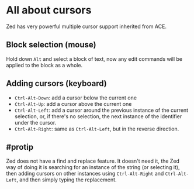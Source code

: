All about cursors
=================

Zed has very powerful multiple cursor support inherited from ACE.

Block selection (mouse)
-----------------------
Hold down `Alt` and select a block of text, now any edit commands will be
applied to the block as a whole.

Adding cursors (keyboard)
-------------------------

* `Ctrl-Alt-Down`: add a cursor below the current one
* `Ctrl-Alt-Up`: add a cursor above the current one
* `Ctrl-Alt-Left`: add a cursor around the previous instance of the current
  selection, or, if there's no selection, the next instance of the identifier
  under the cursor.
* `Ctrl-Alt-Right`: same as `Ctrl-Alt-Left`, but in the reverse direction.

#protip
-------

Zed does not have a find and replace feature. It doesn't need it, the Zed way
of doing it is searching for an instance of the string (or selecting it), then
adding cursors on other instances using `Ctrl-Alt-Right` and `Ctrl-Alt-Left`,
and then simply typing the replacement.
